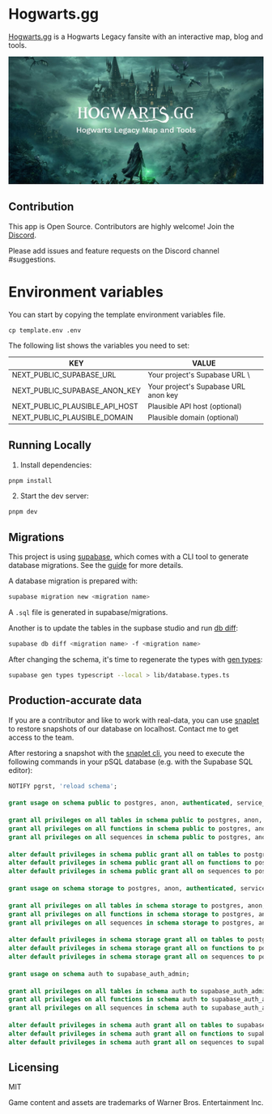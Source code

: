 # Hogwarts.gg

[Hogwarts.gg](https://www.hogwarts.gg) is a Hogwarts Legacy fansite with an interactive map, blog and tools.

![](/assets/social.jpg)

## Contribution

This app is Open Source. Contributors are highly welcome!
Join the [Discord](https://discord.com/invite/NTZu8Px).

Please add issues and feature requests on the Discord channel #suggestions.

# Environment variables

You can start by copying the template environment variables file.

```
cp template.env .env
```

The following list shows the variables you need to set:

| KEY                            | VALUE                                |
| ------------------------------ | ------------------------------------ |
| NEXT_PUBLIC_SUPABASE_URL       | Your project's Supabase URL \        |
| NEXT_PUBLIC_SUPABASE_ANON_KEY  | Your project's Supabase URL anon key |
| NEXT_PUBLIC_PLAUSIBLE_API_HOST | Plausible API host (optional)        |
| NEXT_PUBLIC_PLAUSIBLE_DOMAIN   | Plausible domain (optional)          |

## Running Locally

1. Install dependencies:

```sh
pnpm install
```

2. Start the dev server:

```sh
pnpm dev
```

## Migrations

This project is using [supabase](https://supabase.com/), which comes with a CLI tool to generate database migrations.
See the [guide](https://supabase.com/docs/reference/cli/introduction) for more details.

A database migration is prepared with:

```sh
supabase migration new <migration name>
```

A `.sql` file is generated in supabase/migrations.

Another is to update the tables in the supbase studio and run [db diff](https://supabase.com/docs/reference/cli/supabase-db-diff):

```sh
supabase db diff <migration name> -f <migration name>
```

After changing the schema, it's time to regenerate the types with [gen types](https://supabase.com/docs/reference/cli/supabase-gen-types-typescript):

```sh
supabase gen types typescript --local > lib/database.types.ts
```

## Production-accurate data

If you are a contributor and like to work with real-data, you can use [snaplet](https://www.snaplet.dev/) to restore snapshots of our database on localhost.
Contact me to get access to the team.

After restoring a snapshot with the [snaplet cli](https://docs.snaplet.dev/getting-started/start-here), you need to execute the following commands in your pSQL database (e.g. with the Supabase SQL editor):

```sql
NOTIFY pgrst, 'reload schema';

grant usage on schema public to postgres, anon, authenticated, service_role;

grant all privileges on all tables in schema public to postgres, anon, authenticated, service_role;
grant all privileges on all functions in schema public to postgres, anon, authenticated, service_role;
grant all privileges on all sequences in schema public to postgres, anon, authenticated, service_role;

alter default privileges in schema public grant all on tables to postgres, anon, authenticated, service_role;
alter default privileges in schema public grant all on functions to postgres, anon, authenticated, service_role;
alter default privileges in schema public grant all on sequences to postgres, anon, authenticated, service_role;

grant usage on schema storage to postgres, anon, authenticated, service_role;

grant all privileges on all tables in schema storage to postgres, anon, authenticated, service_role;
grant all privileges on all functions in schema storage to postgres, anon, authenticated, service_role;
grant all privileges on all sequences in schema storage to postgres, anon, authenticated, service_role;

alter default privileges in schema storage grant all on tables to postgres, anon, authenticated, service_role;
alter default privileges in schema storage grant all on functions to postgres, anon, authenticated, service_role;
alter default privileges in schema storage grant all on sequences to postgres, anon, authenticated, service_role;

grant usage on schema auth to supabase_auth_admin;

grant all privileges on all tables in schema auth to supabase_auth_admin;
grant all privileges on all functions in schema auth to supabase_auth_admin;
grant all privileges on all sequences in schema auth to supabase_auth_admin;

alter default privileges in schema auth grant all on tables to supabase_auth_admin;
alter default privileges in schema auth grant all on functions to supabase_auth_admin;
alter default privileges in schema auth grant all on sequences to supabase_auth_admin;
```

## Licensing

MIT

Game content and assets are trademarks of Warner Bros. Entertainment Inc.
